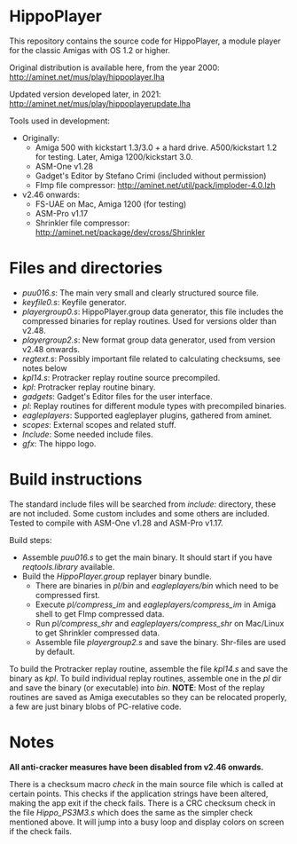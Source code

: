 # HippoPlayer

This repository contains the source code for HippoPlayer, a module player for the classic Amigas with OS 1.2 or higher. 

Original distribution is available here, from the year 2000: http://aminet.net/mus/play/hippoplayer.lha

Updated version developed later, in 2021: http://aminet.net/mus/play/hippoplayerupdate.lha

Tools used in development:
  * Originally:
    * Amiga 500 with kickstart 1.3/3.0 + a hard drive. A500/kickstart 1.2 for testing. Later, Amiga 1200/kickstart 3.0.
    * ASM-One v1.28
    * Gadget's Editor by Stefano Crimi (included without permission)
    * FImp file compressor: http://aminet.net/util/pack/imploder-4.0.lzh
  * v2.46 onwards:
    * FS-UAE on Mac, Amiga 1200 (for testing)
    * ASM-Pro v1.17
    * Shrinkler file compressor: http://aminet.net/package/dev/cross/Shrinkler
  
# Files and directories

* _puu016.s_: The main very small and clearly structured source file. 
* _keyfile0.s_: Keyfile generator.
* _playergroup0.s_: HippoPlayer.group data generator, this file includes the compressed binaries for replay routines. Used for versions older than v2.48.
* _playergroup2.s_: New format group data generator, used from version v2.48 onwards. 
* _regtext.s_: Possibly important file related to calculating checksums, see notes below
* _kpl14.s_: Protracker replay routine source precompiled.
* _kpl_: Protracker replay routine binary.
* _gadgets_: Gadget's Editor files for the user interface.
* _pl_: Replay routines for different module types with precompiled binaries.
* _eagleplayers_: Supported eagleplayer plugins, gathered from aminet.
* _scopes_: External scopes and related stuff.
* _Include_: Some needed include files.
* _gfx_: The hippo logo.

# Build instructions

The standard include files will be searched from _include:_ directory, these are not included.
Some custom includes and some others are included. Tested to compile with ASM-One v1.28 and ASM-Pro v1.17. 

Build steps:
- Assemble _puu016.s_ to get the main binary.  It should start if you have _reqtools.library_ available. 
- Build the _HippoPlayer.group_ replayer binary bundle.
  - There are binaries in *pl/bin* and *eagleplayers/bin* which need to be compressed first.
  - Execute *pl/compress_im* and *eagleplayers/compress_im* in Amiga shell to get FImp compressed data.
  - Run *pl/compress_shr* and *eagleplayers/compress_shr* on Mac/Linux to get Shrinkler compressed data.
  - Assemble file _playergroup2.s_ and save the binary. Shr-files are used by default.
  
To build the Protracker replay routine, assemble the file _kpl14.s_ and save the binary as _kpl_. To build individual replay routines, assemble one in the _pl_ dir and save the binary (or executable) into _bin_. 
**NOTE**: Most of the replay routines are saved as Amiga executables so they can be relocated properly, a few are just binary blobs of PC-relative code.

# Notes

**All anti-cracker measures have been disabled from v2.46 onwards.**

There is a checksum macro _check_ in the main source file which is called at certain points. 
This checks if the application strings have been altered, making the app exit if
the check fails. 
There is a CRC checksum check in the file _Hippo_PS3M3.s_ which does the same as the simpler check mentioned above. It will jump into a busy loop and display colors on screen if the check fails.
